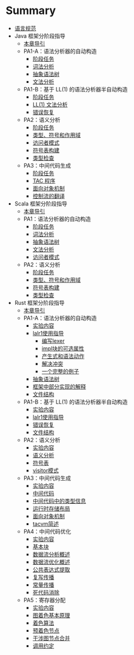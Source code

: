 # Summary

* [语言规范](spec.md)
* Java 框架分阶段指导
  + [本章导引](impl-java/index.md)
  + PA1-A：语法分析器的自动构造
    - [阶段任务](impl-java/PA1-A/index.md)
    - [词法分析](impl-java/PA1-A/lexer.md)
    - [抽象语法树](impl-java/PA1-A/tree.md)
    - [文法分析](impl-java/PA1-A/parser.md)
  + PA1-B：基于 LL(1) 的语法分析器半自动构造
    - [阶段任务](impl-java/PA1-B/index.md)
    - [LL(1) 文法分析](impl-java/PA1-B/parser.md)
    - [错误恢复](impl-java/PA1-B/recovery.md)
  + PA2：语义分析
    - [阶段任务](impl-java/PA2/index.md)
    - [类型、符号和作用域](impl-java/PA2/datatype.md)
    - [访问者模式](impl-java/PA2/visitor.md)
    - [符号表构建](impl-java/PA2/table.md)
    - [类型检查](impl-java/PA2/typecheck.md)
  + PA3：中间代码生成
    - [阶段任务](impl-java/PA3/index.md)
    - [TAC 程序](impl-java/PA3/TAC.md)
    - [面向对象机制](impl-java/PA3/oop.md)
    - [控制流的翻译](impl-java/PA3/control.md)
* Scala 框架分阶段指导
  + [本章导引](impl-scala/index.md)
  + PA1：语法分析器的自动构造
    - [阶段任务](impl-scala/PA1/index.md)
    - [词法分析](impl-scala/PA1/lexer.md)
    - [抽象语法树](impl-scala/PA1/tree.md)
    - [文法分析](impl-scala/PA1/parser.md)
    - [访问者模式](impl-scala/PA1/visitor.md)
  + PA2：语义分析
    - [阶段任务](impl-scala/PA2/index.md)
    - [类型、符号和作用域](impl-scala/PA2/datatype.md)
    - [符号表构建](impl-scala/PA2/table.md)
    - [类型检查](impl-scala/PA2/typecheck.md)
* Rust 框架分阶段指导
  + [本章导引](impl-rust/index.md)
  + PA1-A：语法分析器的自动构造
    - [实验内容](impl-rust/PA1-A/实验内容.md)
    - [lalr1使用指导](impl-rust/PA1-A/lalr1使用指导.md)
      - [编写lexer](impl-rust/PA1-A/编写lexer.md)
      - [impl块的可选属性](impl-rust/PA1-A/impl块的可选属性.md)
      - [产生式和语法动作](impl-rust/PA1-A/产生式和语法动作.md)
      - [解决冲突](impl-rust/PA1-A/解决冲突.md)
      - [一个完整的例子](impl-rust/PA1-A/一个完整的例子.md)
    - [抽象语法树](impl-rust/PA1-A/抽象语法树.md)
    - [框架中部分实现的解释](impl-rust/PA1-A/框架中部分实现的解释.md)
    - [文件结构](impl-rust/PA1-A/文件结构.md)
  + PA1-B：基于 LL(1) 的语法分析器半自动构造
    - [实验内容](impl-rust/PA1-B/实验内容.md)
    - [lalr1使用指导](impl-rust/PA1-B/lalr1使用指导.md)
    - [错误恢复](impl-rust/PA1-B/错误恢复.md)
    - [文件结构](impl-rust/PA1-B/文件结构.md)
  + PA2：语义分析
    - [实验内容](impl-rust/PA2/实验内容.md)
    - [语义分析](impl-rust/PA2/语义分析.md)
    - [符号表](impl-rust/PA2/符号表.md)
    - [visitor模式](impl-rust/PA2/visitor模式.md)
  + PA3：中间代码生成
    - [实验内容](impl-rust/PA3/实验内容.md)
    - [中间代码](impl-rust/PA3/中间代码.md)
    - [中间代码中的类型信息](impl-rust/PA3/中间代码中的类型信息.md)
    - [运行时存储布局](impl-rust/PA3/运行时存储布局.md)
    - [面向对象机制](impl-rust/PA3/面向对象机制.md)
    - [tacvm简述](impl-rust/PA3/tacvm简述.md)
  + PA4：中间代码优化
    - [实验内容](impl-rust/PA4/实验内容.md)
    - [基本块](impl-rust/PA4/基本块.md)
    - [数据流分析概述](impl-rust/PA4/数据流分析概述.md)
    - [数据流优化概述](impl-rust/PA4/数据流优化概述.md)
    - [公共表达式提取](impl-rust/PA4/公共表达式提取.md)
    - [复写传播](impl-rust/PA4/复写传播.md)
    - [常量传播](impl-rust/PA4/常量传播.md)
    - [死代码消除](impl-rust/PA4/死代码消除.md)
  + PA5：寄存器分配
    - [实验内容](impl-rust/PA5/实验内容.md)
    - [图着色基本原理](impl-rust/PA5/图着色基本原理.md)
    - [着色算法](impl-rust/PA5/着色算法.md)
    - [预着色节点](impl-rust/PA5/预着色节点.md)
    - [干涉图节点合并](impl-rust/PA5/干涉图节点合并.md)
    - [调用约定](impl-rust/PA5/调用约定.md)
